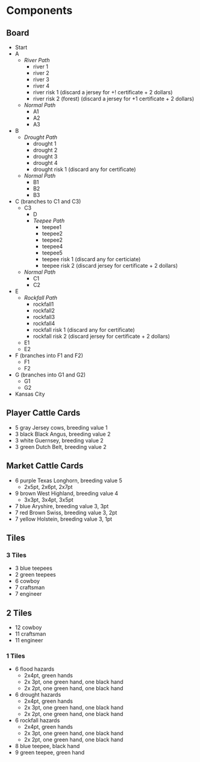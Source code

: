# Components

## Board

- Start
- A
  - _River Path_
    - river 1
    - river 2
    - river 3
    - river 4
    - river risk 1 (discard a jersey for +! certificate + 2 dollars)
    - river risk 2 (forest) (discard a jersey for +1 certificate + 2 dollars)
  - _Normal Path_
    - A1
    - A2
    - A3
- B
  - _Drought Path_
    - drought 1
    - drought 2
    - drought 3
    - drought 4
    - drought risk 1 (discard any for certificate)
  - _Normal Path_
    - B1
    - B2
    - B3
- C (branches to C1 and C3)
  - C3
    - D
    - _Teepee Path_
      - teepee1
      - teepee2
      - teepee2
      - teepee4
      - teepee5
      - teepee risk 1 (discard any for certiciate)
      - teepee risk 2 (discard jersey for certificate + 2 dollars)
  - _Normal Path_
    - C1
    - C2
- E
  - _Rockfall Path_
    - rockfall1
    - rockfall2
    - rockfall3
    - rockfall4
    - rockfall risk 1 (discard any for certificate)
    - rockfall risk 2 (discard jersey for certificate + 2 dollars)
  - E1
  - E2
- F (branches into F1 and F2)
  - F1
  - F2
- G (branches into G1 and G2)
  - G1
  - G2
- Kansas City

## Player Cattle Cards

- 5 gray Jersey cows, breeding value 1
- 3 black Black Angus, breeding value 2
- 3 white Guernsey, breeding value 2
- 3 green Dutch Belt, breeding value 2

## Market Cattle Cards

- 6 purple Texas Longhorn, breeding value 5
  - 2x5pt, 2x6pt, 2x7pt
- 9 brown West Highland, breeding value 4
  - 3x3pt, 3x4pt, 3x5pt
- 7 blue Aryshire, breeding value 3, 3pt
- 7 red Brown Swiss, breeding value 3, 2pt
- 7 yellow Holstein, breeding value 3, 1pt

## Tiles

### 3 Tiles

- 3 blue teepees
- 2 green teepees
- 6 cowboy
- 7 craftsman
- 7 engineer

## 2 Tiles

- 12 cowboy
- 11 craftsman
- 11 engineer

### 1 Tiles

- 6 flood hazards
  - 2x4pt, green hands
  - 2x 3pt, one green hand, one black hand
  - 2x 2pt, one green hand, one black hand
- 6 drought hazards
  - 2x4pt, green hands
  - 2x 3pt, one green hand, one black hand
  - 2x 2pt, one green hand, one black hand
- 6 rockfall hazards
  - 2x4pt, green hands
  - 2x 3pt, one green hand, one black hand
  - 2x 2pt, one green hand, one black hand
- 8 blue teepee, black hand
- 9 green teepee, green hand
